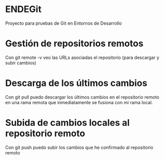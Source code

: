 # ENDEGit
Proyecto para pruebas de Git en Entornos de Desarrollo

# Gestión de repositorios remotos
Con git remote -v veo las URLs asociadas el repositorio (para descargar y subir cambios)

# Descarga de los últimos cambios
Con git pull puedo descargar los últimos cambios en el repositorio remoto en una rama remota que inmediatamente se fusiona con mi rama local.

# Subida de cambios locales al repositorio remoto
Con git push puedo subir los cambios que he confirmado al repositorio remoto
